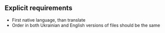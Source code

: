## Explicit requirements

- First native language, than translate
- Order in both Ukrainian and English versions of files should be the same
